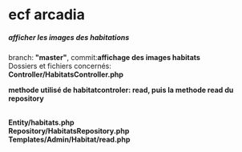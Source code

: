 

<h1>ecf arcadia</h1>


<h5>afficher les images des habitations</h5>

<p>branch:<strong> "master"</strong>, commit:<strong>affichage des images habitats </strong> <br>
Dossiers et fichiers concernés: <br><strong>Controller/HabitatsController.php <p>methode utilisé de habitatcontroler: read, puis la methode read du repository </p> <br>
Entity/habitats.php <br>
Repository/HabitatsRepository.php <br>
Templates/Admin/Habitat/read.php</strong></p>


